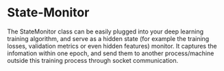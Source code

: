 # State-Monitor
The StateMonitor class can be easily plugged into your deep learning training algorithm, and serve as a hidden state (for example the training losses, validation metrics or even hidden features) monitor. It captures the infomation within one epoch, and send them to another process/machine outside this training process through socket communication.
